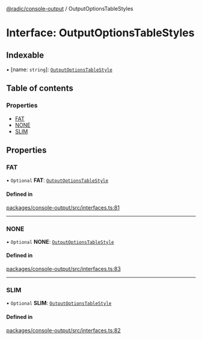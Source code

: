 [@radic/console-output](../README.md) / OutputOptionsTableStyles

# Interface: OutputOptionsTableStyles

## Indexable

▪ [name: `string`]: [`OutputOptionsTableStyle`](OutputOptionsTableStyle.md)

## Table of contents

### Properties

- [FAT](OutputOptionsTableStyles.md#fat)
- [NONE](OutputOptionsTableStyles.md#none)
- [SLIM](OutputOptionsTableStyles.md#slim)

## Properties

### FAT

• `Optional` **FAT**: [`OutputOptionsTableStyle`](OutputOptionsTableStyle.md)

#### Defined in

[packages/console-output/src/interfaces.ts:81](https://github.com/robinradic/npm-console/blob/10cb77f/packages/console-output/src/interfaces.ts#L81)

___

### NONE

• `Optional` **NONE**: [`OutputOptionsTableStyle`](OutputOptionsTableStyle.md)

#### Defined in

[packages/console-output/src/interfaces.ts:83](https://github.com/robinradic/npm-console/blob/10cb77f/packages/console-output/src/interfaces.ts#L83)

___

### SLIM

• `Optional` **SLIM**: [`OutputOptionsTableStyle`](OutputOptionsTableStyle.md)

#### Defined in

[packages/console-output/src/interfaces.ts:82](https://github.com/robinradic/npm-console/blob/10cb77f/packages/console-output/src/interfaces.ts#L82)
